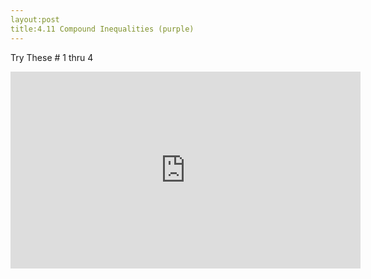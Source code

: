```yaml
---
layout:post
title:4.11 Compound Inequalities (purple)
---
```

Try These # 1 thru 4
<iframe width="560" height="315" src="https://www.youtube.com/embed/H-kBO2A3_L8" frameborder="0" allowfullscreen></iframe>
